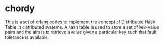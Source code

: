 # chordy
This is a set of erlang codes to implement the concept of Distributed Hash Table in distributed systems. A hash table is used 
to store a set of key-value pairs and the aim is to retrieve a value given a particular key such that fault tolerance is
available.
